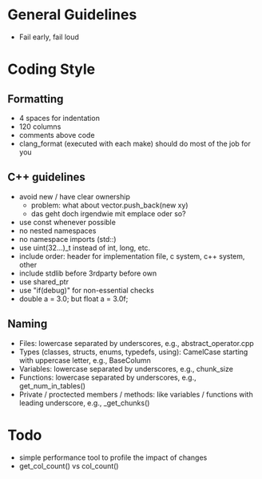 # General Guidelines
- Fail early, fail loud

# Coding Style

## Formatting
- 4 spaces for indentation
- 120 columns
- comments above code
- clang_format (executed with each make) should do most of the job for you

## C++ guidelines
- avoid new / have clear ownership
	- problem: what about vector.push_back(new xy)
    - das geht doch irgendwie mit emplace oder so?
- use const whenever possible
- no nested namespaces
- no namespace imports (std::)
- use uint(32...)_t instead of int, long, etc.
- include order: header for implementation file, c system, c++ system, other
- include stdlib before 3rdparty before own
- use shared_ptr
- use "if(debug)" for non-essential checks
- double a = 3.0; but float a = 3.0f;

## Naming

- Files: lowercase separated by underscores, e.g., abstract_operator.cpp
- Types (classes, structs, enums, typedefs, using): CamelCase starting with uppercase letter, e.g., BaseColumn
- Variables: lowercase separated by underscores, e.g., chunk_size
- Functions: lowercase separated by underscores, e.g., get_num_in_tables()
- Private / proctected members / methods: like variables / functions with leading underscore, e.g., _get_chunks()

# Todo
- simple performance tool to profile the impact of changes
- get_col_count() vs col_count()
